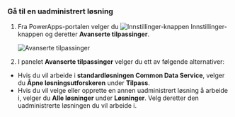 ### <a name="navigate-to-an-unmanaged-solution"></a>Gå til en uadministrert løsning

1. Fra PowerApps-portalen velger du ![Innstillinger-knappen](../administrator/media/settings-button-nav-bar.png) Innstillinger-knappen og deretter **Avanserte tilpassinger**.

    ![Avanserte tilpassinger](../maker/common-data-service/media/advanced-customizations-menu.png)

1. I panelet **Avanserte tilpassinger** velger du ett av følgende alternativer:

 - Hvis du vil arbeide i **standardløsningen Common Data Service**, velger du **Åpne løsningsutforskeren** under **Tilpass**.
 - Hvis du vil velge eller opprette en annen uadministrert løsning å arbeide i, velger du **Alle løsninger** under **Løsninger**. Velg deretter den uadministrerte løsningen du vil arbeide i.
